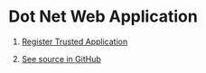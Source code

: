 # Dot Net Web Application


1. [Register Trusted Application](../tasks/register-trusted-app.md#register-an-interactive-confidential-application)

2. [See source in GitHub](https://github.com/ErpNetDocs/dev/tree/master/guides/samples/src/dotnet/)
